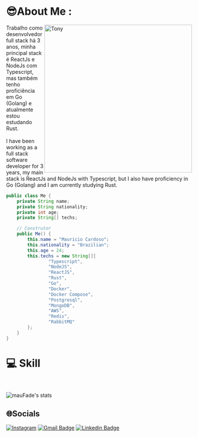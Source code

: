 # 😎About Me :
<img max-width="400px" width="400px" align="right" alt="Tony" src="https://media4.giphy.com/media/12nyqXsnSLt6k8/giphy.gif"/>

Trabalho como desenvolvedor full stack há 3 anos, minha principal stack é ReactJs e NodeJs com Typescript, mas também tenho proficiência em Go (Golang) e atualmente estou estudando Rust. <br/><br/>
I have been working as a full stack software developer for 3 years, my main stack is ReactJs and NodeJs with Typescript, but I also have proficiency in Go (Golang) and I am currently studying Rust.

```java
public class Me {
    private String name;
    private String nationality;
    private int age;
    private String[] techs;

    // Construtor
    public Me() {
        this.name = "Mauricio Cardoso";
        this.nationality = "Brazilian";
        this.age = 24;
        this.techs = new String[]{
                "Typescript",
                "NodeJS",
                "ReactJS",
                "Rust",
                "Go",
                "Docker",
                "Docker Compose",
                "Postgresql",
                "MongoDB",
                "AWS",
                "Redis",
                "RabbitMQ"
        };
    }
}

 ```

# 💻 Skill
<br />

![mauFade's stats](https://github-readme-stats.vercel.app/api/top-langs/?username=mauFade&theme=tokyonight&hide_border=true)

## 🌐Socials
[![Instagram](https://img.shields.io/badge/Instagram-6633cc?style=flat-square&logo=Instagram&logoColor=white)](https://instagram.com/maucardooso)  [![Gmail Badge](https://img.shields.io/badge/-mauricio.cds00@gmail.com-6633cc?style=flat-square&logo=Gmail&logoColor=white&link=mailto:mauricio.cds00@gmail.com)](mailto:mauricio.cds00@gmail.com) [![Linkedin Badge](https://img.shields.io/badge/-Mauricio%20Cardoso-6633cc?style=flat-square&logo=Linkedin&logoColor=white&link=https://www.linkedin.com/in/maucardooso/)](https://www.linkedin.com/in/maucardooso/) 
